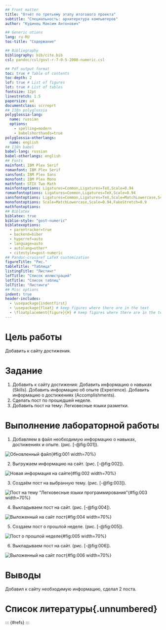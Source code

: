 ```yaml
---
## Front matter
title: "Отчёт по третьему этапу итогового проекта"
subtitle: "Специальность: архитерктура компьютеров"
author: "Кудинец Максим Антонович"

## Generic otions
lang: ru-RU
toc-title: "Содержание"

## Bibliography
bibliography: bib/cite.bib
csl: pandoc/csl/gost-r-7-0-5-2008-numeric.csl

## Pdf output format
toc: true # Table of contents
toc-depth: 2
lof: true # List of figures
lot: true # List of tables
fontsize: 12pt
linestretch: 1.5
papersize: a4
documentclass: scrreprt
## I18n polyglossia
polyglossia-lang:
  name: russian
  options:
	- spelling=modern
	- babelshorthands=true
polyglossia-otherlangs:
  name: english
## I18n babel
babel-lang: russian
babel-otherlangs: english
## Fonts
mainfont: IBM Plex Serif
romanfont: IBM Plex Serif
sansfont: IBM Plex Sans
monofont: IBM Plex Mono
mathfont: STIX Two Math
mainfontoptions: Ligatures=Common,Ligatures=TeX,Scale=0.94
romanfontoptions: Ligatures=Common,Ligatures=TeX,Scale=0.94
sansfontoptions: Ligatures=Common,Ligatures=TeX,Scale=MatchLowercase,Scale=0.94
monofontoptions: Scale=MatchLowercase,Scale=0.94,FakeStretch=0.9
mathfontoptions:
## Biblatex
biblatex: true
biblio-style: "gost-numeric"
biblatexoptions:
  - parentracker=true
  - backend=biber
  - hyperref=auto
  - language=auto
  - autolang=other*
  - citestyle=gost-numeric
## Pandoc-crossref LaTeX customization
figureTitle: "Рис."
tableTitle: "Таблица"
listingTitle: "Листинг"
lofTitle: "Список иллюстраций"
lotTitle: "Список таблиц"
lolTitle: "Листинги"
## Misc options
indent: true
header-includes:
  - \usepackage{indentfirst}
  - \usepackage{float} # keep figures where there are in the text
  - \floatplacement{figure}{H} # keep figures where there are in the text
---
```


# Цель работы

Добавить к сайту достижения.

# Задание

1. Добавить к сайту достижения:
Добавить информацию о навыках (Skills).
Добавить информацию об опыте (Experience).
Добавить информацию о достижениях (Accomplishments).
2. Сделать пост по прошедшей неделе.
3. Добавить пост на тему: Легковесные языки разметки.

# Выполнение лабораторной работы

1. Добавляем в файл необходимую информацию о навыках, достижениях и опыте. (рис. [-@fig:001]).

![Обновленный файл](image/report1.png){#fig:001 width=70%}

2.  Выгружаем информацию на сайт. (рис. [-@fig:002]).

![Новая информация на сайте](image/report2.png){#fig:002 width=70%}

3. Создаём пост на выбранную тему. (рис. [-@fig:003]).

![Пост на тему "Легковесные языки программирования"](image/report3.png){#fig:003 width=70%}

4. Выкладываем пост на сайт. (рис. [-@fig:004]).

![Выложенный на сайт пост](image/report4.png){#fig:004 width=70%}

5. Создаем пост о прошлой неделе. (рис. [-@fig:005]).

![Пост о прошлой неделе](image/report5.png){#fig:005 width=70%}

6. Выкладываем пост на сайт. (рис. [-@fig:006]).

![Выложенный на сайт пост](image/report6.png){#fig:006 width=70%}

# Выводы

Добавил к сайту необходимую информацию, сделал 2 поста.

# Список литературы{.unnumbered}

::: {#refs}
:::
